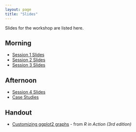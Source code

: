 ```yaml
---
layout: page
title: "Slides"
---
```


Slides for the workshop are listed here.

## Morning

* [Session 1 Slides](Session01.html)
* [Session 2 Slides](Session02.html)
* [Session 3 Slides](Session03.html)

## Afternoon

* [Session 4 Slides](Session04.html)
* [Case Studies](Session05_Case_Studies.html)

## Handout

* [Customizing ggplot2 graphs](handouts/RinAction_CH19.pdf) - from *R in Action (3rd edition)*
